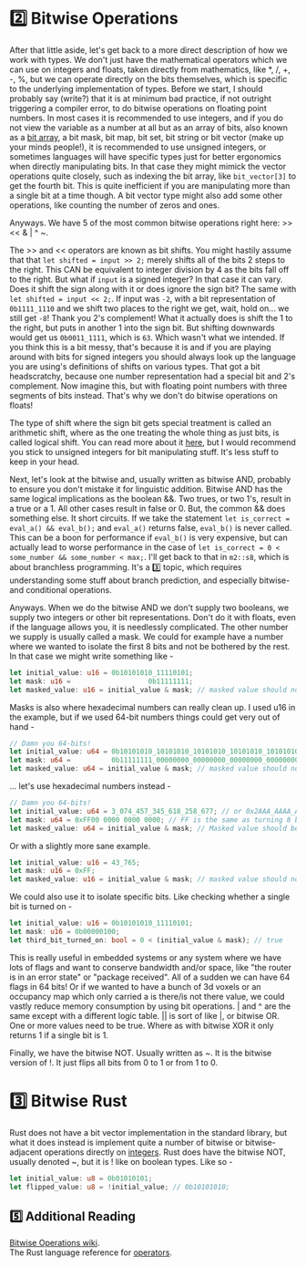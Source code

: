 # 2️⃣ Bitwise Operations
After that little aside, let's get back to a more direct description of how we work with types.
We don't just have the mathematical operators which we can use on integers and floats, taken
directly from mathematics, like *, /, +, -, %, but we can operate directly on the bits themselves, which
is specific to the underlying implementation of types. Before we start, I should probably say (write?) that
it is at minimum bad practice, if not outright triggering a compiler error, to do bitwise operations on
floating point numbers. In most cases it is recommended to use integers, and if you do not view the
variable as a number at all but as an array of bits, also known as a
[bit array](https://en.wikipedia.org/wiki/Bit_array), a bit mask, bit map, bit set, bit string or bit vector
(make up your minds people!), it is recommended to use unsigned integers, or sometimes languages will have
specific types just for better ergonomics when directly manipulating bits. In that case they might mimick
the vector operations quite closely, such as indexing the bit array, like ```bit_vector[3]``` to get the fourth
bit. This is quite inefficient if you are manipulating more than a single bit at a time though. A bit vector type
might also add some other operations, like counting the number of zeros and ones.

Anyways. We have 5 of the most common bitwise operations right here: >> << & | ^ ~.

The >> and << operators are known as bit shifts. You might hastily assume that that ```let shifted = input >> 2;```
merely shifts all of the bits 2 steps to the right. This CAN be equivalent to integer division by 4 as the
bits fall off to the right. But what if ```input``` is a signed integer? In that case it can vary. Does
it shift the sign along with it or does ignore the sign bit? The same with ```let shifted = input << 2;```.
If input was ```-2```, with a bit representation of ```0b1111_1110``` and we shift two places to the right we
get, wait, hold on... we still get ```-8```! Thank you 2's complement! What it actually does is shift the 1 to
the right, but puts in another 1 into the sign bit. But shifting downwards would get us ```0b0011_1111```,
which is ```63```. Which wasn't what we intended. If you think this is a bit messy, that's because it is
and if you are playing around with bits for signed integers you should always look up the language you
are using's definitions of shifts on various types. That got a bit headscratchy, because one number
representation had a special bit and 2's complement. Now imagine this, but with floating point numbers with
three segments of bits instead. That's why we don't do bitwise operations on floats!

The type of shift where the sign bit gets special treatment is
called an arithmetic shift, where as the one treating the whole thing as just bits, is called logical shift. You
can read more about it [here](https://open4tech.com/logical-vs-arithmetic-shift/), but I would recommend you stick
to unsigned integers for bit manipulating stuff. It's less stuff to keep in your head.

Next, let's look at the bitwise and, usually written as bitwise AND, probably to ensure you don't mistake it for
linguistic addition. Bitwise AND has the same logical implications as the boolean &&. Two trues, or two 1's, result
in a true or a 1. All other cases result in false or 0. But, the common && does something else. It short circuits.
If we take the statement ```let is_correct = eval_a() && eval_b();``` and ```eval_a()``` returns false,
```eval_b()``` is never called. This can be a boon for performance if ```eval_b()``` is very expensive, but
can actually lead to worse performance in the case of ```let is_correct = 0 < some_number && some_number < max;```.
I'll get back to that in ```m2::s8```, which is about branchless programming. It's a 3️⃣ topic, which requires
understanding some stuff about branch prediction, and especially bitwise- and conditional operations.

Anyways. When we do the bitwise AND we don't supply two booleans, we supply two integers or other bit
representations. Don't do it with floats, even if the language allows you, it is needlessly complicated. The
other number we supply is usually called a mask. We could for example have a number where we wanted to
isolate the first 8 bits and not be bothered by the rest. In that case we might write something like -

```rust
let initial_value: u16 = 0b10101010_11110101;
let mask: u16 =                   0b11111111;
let masked_value: u16 = initial_value & mask; // masked value should now be 0b11110101
```

Masks is also where hexadecimal numbers can really clean up. I used u16 in the example, but if we used
64-bit numbers things could get very out of hand -

```rust
// Damn you 64-bits!
let initial_value: u64 = 0b10101010_10101010_10101010_10101010_10101010_10101010_10101010_11110101;
let mask: u64 =          0b11111111_00000000_00000000_00000000_00000000_00000000_00000000_00000000;
let masked_value: u64 = initial_value & mask; // masked value should now be 0b11110101
```

... let's use hexadecimal numbers instead -

```rust
// Damn you 64-bits!
let initial_value: u64 = 3_074_457_345_618_258_677; // or 0x2AAA_AAAA_AAAA_AAF5
let mask: u64 = 0xFF00 0000 0000 0000; // FF is the same as turning 8 bits completely on. So 0xF == 0xb1111.
let masked_value: u64 = initial_value & mask; // Masked value should be 0x2A00 0000 0000 0000
```

Or with a slightly more sane example.

```rust
let initial_value: u16 = 43_765;
let mask: u16 = 0xFF;
let masked_value: u16 = initial_value & mask; // masked value should now be 0b11110101
```

We could also use it to isolate specific bits. Like checking whether a single bit is turned on -

```rust
let initial_value: u16 = 0b10101010_11110101;
let mask: u16 = 0b00000100;
let third_bit_turned_on: bool = 0 < (initial_value & mask); // true
```

This is really useful in embedded systems or any system where we have lots of flags and want to conserve
bandwidth and/or space, like "the router is in an error state" or "package received". All of a sudden we can
have 64 flags in 64 bits! Or if we wanted to have a bunch of 3d voxels or an occupancy map which only carried
a is there/is not there value, we could vastly reduce memory consumption by using bit operations. | and ^
are the same except with a different logic table. || is sort of like |, or bitwise OR. One or more values
need to be true. Where as with bitwise XOR it only returns 1 if a single bit is 1.

Finally, we have the bitwise NOT. Usually written as ~. It is the bitwise version of !. It just flips all bits
from 0 to 1 or from 1 to 0.

# 3️⃣ Bitwise Rust
Rust does not have a bit vector implementation in the standard library, but what it does instead is implement
quite a number of bitwise or bitwise-adjacent operations directly on
[integers](https://doc.rust-lang.org/std/primitive.u32.html#method.rotate_left).
Rust does have the bitwise NOT, usually denoted ~, but it is ! like on boolean types. Like so -

```rust
let initial_value: u8 = 0b01010101;
let flipped_value: u8 = !initial_value; // 0b10101010;
```


## 5️⃣ Additional Reading
[Bitwise Operations wiki](https://en.wikipedia.org/wiki/Bitwise_operation).  
The Rust language reference for [operators](https://doc.rust-lang.org/reference/expressions/operator-expr.html).
